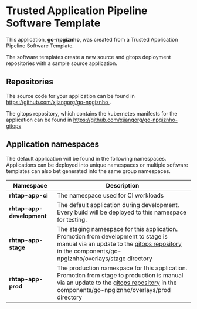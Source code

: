 # Trusted Application Pipeline Software Template

This application, **go-npgiznho**, was created from a Trusted Application Pipeline Software Template.

The software templates create a new source and gitops deployment repositories with a sample source application. 

## Repositories

The source code for your application can be found in [https://github.com/xjiangorg/go-npgiznho ](https://github.com/xjiangorg/go-npgiznho ).
 
The gitops repository, which contains the kubernetes manifests for the application can be found in 
[https://github.com/xjiangorg/go-npgiznho-gitops ](https://github.com/xjiangorg/go-npgiznho-gitops ) 

## Application namespaces 

The default application will be found in the following namespaces. Applications can be deployed into unique namespaces or multiple software templates can also bet generated into the same group namespaces.  

|  Namespace   |  Description   |  
| -------- | -------- |
| **rhtap-app-ci** | The namespace used for CI workloads |
| **rhtap-app-development** | The default application during development. Every build will be deployed to this namespace for testing. |
| **rhtap-app-stage** | The staging namespace for this application. Promotion from development to stage is manual via an update to the [gitops repository](https://github.com/xjiangorg/go-npgiznho-gitops ) in the components/go-npgiznho/overlays/stage directory |
| **rhtap-app-prod** | The production namespace for this application. Promotion from stage to production is manual via an update to the [gitops repository](https://github.com/xjiangorg/go-npgiznho-gitops ) in the components/go-npgiznho/overlays/prod directory |